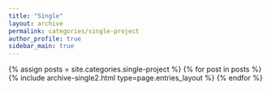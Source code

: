 ```yaml
---
title: "Single"
layout: archive
permalink: categories/single-project
author_profile: true
sidebar_main: true
---
```



{% assign posts = site.categories.single-project %}
{% for post in posts %} {% include archive-single2.html type=page.entries_layout %} {% endfor %}